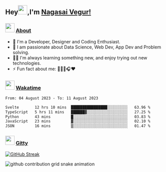 ## Hey<img src="https://github.com/TheDudeThatCode/TheDudeThatCode/blob/master/Assets/Hi.gif" height="29px">,I'm [Nagasai Vegur!](https://nsvegur.me/)

### <img src="https://c.tenor.com/ftqs42Yna-oAAAAi/mochi-mochi-hello-white-mochi-mochi.gif" height="29px"> [About](https://nsvegur.me/)

- 🔭 I'm a Developer, Designer and Coding Enthusiast.
- 🎲 I am passionate about Data Science, Web Dev, App Dev and Problem solving. 
- 👨‍💻 I'm always learning something new, and enjoy trying out new technologies.
- ⚡ Fun fact about me: 👨🏻‍💻🎧♥️

### <img src="https://media.tenor.com/LtF6lgB8FdsAAAAi/mochi-peach.gif" height="29px"> [Wakatime](https://wakatime.com/@NSVegur)

<!--START_SECTION:waka-->

```txt
From: 04 August 2023 - To: 11 August 2023

Svelte       12 hrs 10 mins  ████████████████░░░░░░░░░   63.96 %
TypeScript   5 hrs 11 mins   ██████▓░░░░░░░░░░░░░░░░░░   27.25 %
Python       43 mins         █░░░░░░░░░░░░░░░░░░░░░░░░   03.83 %
JavaScript   23 mins         ▓░░░░░░░░░░░░░░░░░░░░░░░░   02.10 %
JSON         16 mins         ▒░░░░░░░░░░░░░░░░░░░░░░░░   01.47 %
```

<!--END_SECTION:waka-->

### <img src="https://c.tenor.com/C4t3cTtNBagAAAAi/quero.gif" height="29px"> [Gitty](https://github.com/NSVEGUR?tab=repositories)

[![GitHub Streak](https://github-readme-streak-stats.herokuapp.com?user=NSVEGUR&theme=dark&hide_border=true&date_format=M%20j%5B%2C%20Y%5D&ring=57A6FF&fire=57A6FF&currStreakLabel=57A6FF&background=0F1017)]('https://github.com/NSVEGUR')

![github contribution grid snake animation](https://raw.githubusercontent.com/NSVEGUR/NSVEGUR/output/github-contribution-grid-snake.svg)
